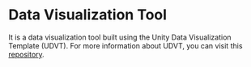 # Data Visualization Tool

It is a data visualization tool built using the Unity Data Visualization Template (UDVT). For more information about UDVT, you can visit this 
[repository](https://github.com/GallAlex/UDVT).
